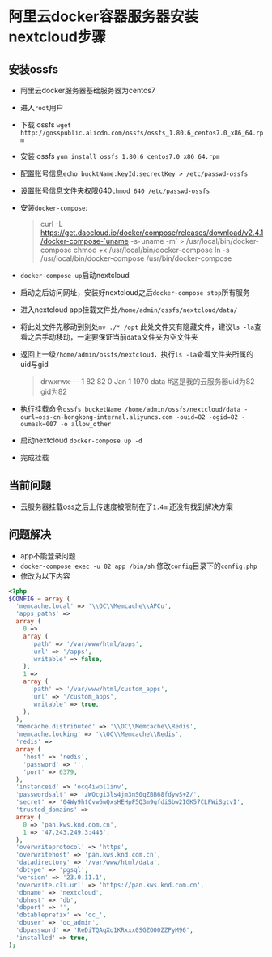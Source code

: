 # 阿里云docker容器服务器安装nextcloud步骤

## 安装ossfs
- 阿里云docker服务器基础服务器为centos7
- 进入`root`用户
- 下载  ossfs `wget http://gosspublic.alicdn.com/ossfs/ossfs_1.80.6_centos7.0_x86_64.rpm`
- 安装  ossfs `yum install ossfs_1.80.6_centos7.0_x86_64.rpm`
- 配置账号信息`echo bucktName:keyId:secrectKey > /etc/passwd-ossfs`
- 设置账号信息文件夹权限640`chmod 640 /etc/passwd-ossfs`
- 安装`docker-compose`: 
    > curl -L https://get.daocloud.io/docker/compose/releases/download/v2.4.1/docker-compose-`uname -s`-`uname -m` > /usr/local/bin/docker-compose
    >  chmod +x /usr/local/bin/docker-compose
    > ln -s /usr/local/bin/docker-compose /usr/bin/docker-compose
- `docker-compose up`启动nextcloud
- 启动之后访问网址，安装好nextcloud之后`docker-compose stop`所有服务
- 进入nextcloud app挂载文件处`/home/admin/ossfs/nextcloud/data/`
- 将此处文件先移动到别处`mv ./* /opt` 此处文件夹有隐藏文件，建议`ls -la`查看之后手动移动，一定要保证当前`data`文件夹为空文件夹
- 返回上一级`/home/admin/ossfs/nextcloud`，执行`ls -la`查看文件夹所属的uid与gid
    > drwxrwx---  1   82   82     0 Jan  1  1970 data #这是我的云服务器uid为82 gid为82

- 执行挂载命令`ossfs bucketName /home/admin/ossfs/nextcloud/data -ourl=oss-cn-hongkong-internal.aliyuncs.com -ouid=82 -ogid=82 -oumask=007 -o allow_other`

- 启动nextcloud `docker-compose up -d`

- 完成挂载

## 当前问题
- 云服务器挂载oss之后上传速度被限制在了`1.4m` 还没有找到解决方案


## 问题解决 
- app不能登录问题
- `docker-compose exec -u 82 app /bin/sh` 修改`config`目录下的`config.php`
- 修改为以下内容

```php
<?php
$CONFIG = array (
  'memcache.local' => '\\OC\\Memcache\\APCu',
  'apps_paths' =>
  array (
    0 =>
    array (
      'path' => '/var/www/html/apps',
      'url' => '/apps',
      'writable' => false,
    ),
    1 =>
    array (
      'path' => '/var/www/html/custom_apps',
      'url' => '/custom_apps',
      'writable' => true,
    ),
  ),
  'memcache.distributed' => '\\OC\\Memcache\\Redis',
  'memcache.locking' => '\\OC\\Memcache\\Redis',
  'redis' =>
  array (
    'host' => 'redis',
    'password' => '',
    'port' => 6379,
  ),
  'instanceid' => 'ocq4iwpl1inv',
  'passwordsalt' => 'zWOcgi3ls4jm3nS0qZBB68fdywS+Z/',
  'secret' => '04Wy9htCvw6wQxsHEHpF5Q3m9gfdiSbw2IGK57CLFWiSgtvI',
  'trusted_domains' =>
  array (
    0 => 'pan.kws.knd.com.cn',
    1 => '47.243.249.3:443',
  ),
  'overwriteprotocol' => 'https',
  'overwritehost' => 'pan.kws.knd.com.cn',
  'datadirectory' => '/var/www/html/data',
  'dbtype' => 'pgsql',
  'version' => '23.0.11.1',
  'overwrite.cli.url' => 'https://pan.kws.knd.com.cn',
  'dbname' => 'nextcloud',
  'dbhost' => 'db',
  'dbport' => '',
  'dbtableprefix' => 'oc_',
  'dbuser' => 'oc_admin',
  'dbpassword' => 'ReDiTQAqXo1KRxxx0SGZO00ZZPyM96',
  'installed' => true,
);
```